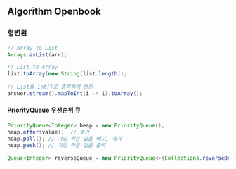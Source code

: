 ## Algorithm Openbook

### 형변환
```java
// Array to List
Arrays.asList(arr);

// List to Array
list.toArray(new String[list.length]);        
        
// List를 int[]로 출력하게 변환
answer.stream().mapToInt(i -> i).toArray();
```
 
#### PriorityQueue 우선순위 큐
```java
PriorityQueue<Integer> heap = new PriorityQueue();
heap.offer(value);  // 추가
heap.poll(); // 가장 작은 값을 빼고, 제거
heap.peek(); // 가장 작은 값을 출력

Queue<Integer> reverseQueue = new PriorityQueue<>(Collections.reverseOrder());  // 내림차순 우선순위 큐
```

